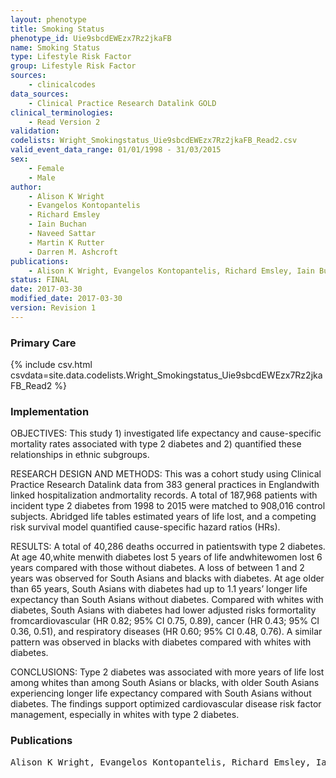 ```yaml
---
layout: phenotype
title: Smoking Status
phenotype_id: Uie9sbcdEWEzx7Rz2jkaFB
name: Smoking Status
type: Lifestyle Risk Factor
group: Lifestyle Risk Factor
sources: 
    - clinicalcodes
data_sources:
    - Clinical Practice Research Datalink GOLD
clinical_terminologies:
    - Read Version 2
validation:
codelists: Wright_Smokingstatus_Uie9sbcdEWEzx7Rz2jkaFB_Read2.csv
valid_event_data_range: 01/01/1998 - 31/03/2015
sex:
    - Female
    - Male
author:
    - Alison K Wright
    - Evangelos Kontopantelis
    - Richard Emsley
    - Iain Buchan
    - Naveed Sattar
    - Martin K Rutter
    - Darren M. Ashcroft   
publications:
    - Alison K Wright, Evangelos Kontopantelis, Richard Emsley, Iain Buchan, Naveed Sattar, Martin K Rutter, Darren M. Ashcroft, Life Expectancy and Cause-Specific Mortality in Type 2 Diabetes A Population-Based Cohort Study Quantifying Relationships in Ethnic Subgroups. Diabetes Care, 40(3), 338-345, 2017.
status: FINAL
date: 2017-03-30
modified_date: 2017-03-30
version: Revision 1
---
```


### Primary Care

{% include csv.html csvdata=site.data.codelists.Wright_Smokingstatus_Uie9sbcdEWEzx7Rz2jkaFB_Read2 %}

### Implementation

OBJECTIVES:
This study 1) investigated life expectancy and cause-specific mortality rates associated
with type 2 diabetes and 2) quantified these relationships in ethnic
subgroups.

RESEARCH DESIGN AND METHODS:
This was a cohort study using Clinical Practice Research Datalink data from
383 general practices in Englandwith linked hospitalization andmortality records.
A total of 187,968 patients with incident type 2 diabetes from 1998 to 2015 were
matched to 908,016 control subjects. Abridged life tables estimated years of life
lost, and a competing risk survival model quantified cause-specific hazard ratios
(HRs).

RESULTS:
A total of 40,286 deaths occurred in patientswith type 2 diabetes. At age 40,white
menwith diabetes lost 5 years of life andwhitewomen lost 6 years compared with
those without diabetes. A loss of between 1 and 2 years was observed for South
Asians and blacks with diabetes. At age older than 65 years, South Asians with
diabetes had up to 1.1 years’ longer life expectancy than South Asians without
diabetes. Compared with whites with diabetes, South Asians with diabetes had
lower adjusted risks formortality fromcardiovascular (HR 0.82; 95% CI 0.75, 0.89),
cancer (HR 0.43; 95% CI 0.36, 0.51), and respiratory diseases (HR 0.60; 95% CI 0.48,
0.76). A similar pattern was observed in blacks with diabetes compared with
whites with diabetes.

CONCLUSIONS:
Type 2 diabetes was associated with more years of life lost among whites than
among South Asians or blacks, with older South Asians experiencing longer life
expectancy compared with South Asians without diabetes. The findings support
optimized cardiovascular disease risk factor management, especially in whites
with type 2 diabetes.

### Publications

<pre>
Alison K Wright, Evangelos Kontopantelis, Richard Emsley, Iain Buchan, Naveed Sattar, Martin K Rutter, Darren M. Ashcroft, Life Expectancy and Cause-Specific Mortality in Type 2 Diabetes A Population-Based Cohort Study Quantifying Relationships in Ethnic Subgroups. Diabetes Care, 40(3), 338-345, 2017.
</pre>
